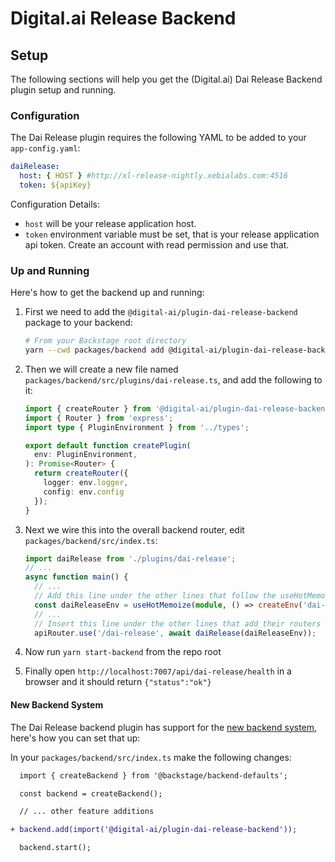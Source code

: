 # Digital.ai Release Backend

## Setup
The following sections will help you get the (Digital.ai) Dai Release Backend plugin setup and running.

### Configuration

The Dai Release plugin requires the following YAML to be added to your `app-config.yaml`:

```yaml
daiRelease:
  host: { HOST } #http://xl-release-nightly.xebialabs.com:4516
  token: ${apiKey}
```

Configuration Details:

- `host` will be your release application host.
- `token`  environment variable must be set, that is your release application api token. Create an account with read permission and use that.

### Up and Running

Here's how to get the backend up and running:

1. First we need to add the `@digital-ai/plugin-dai-release-backend` package to your backend:

   ```sh
   # From your Backstage root directory
   yarn --cwd packages/backend add @digital-ai/plugin-dai-release-backend
   ```

2. Then we will create a new file named `packages/backend/src/plugins/dai-release.ts`, and add the
   following to it:

   ```ts
   import { createRouter } from '@digital-ai/plugin-dai-release-backend';
   import { Router } from 'express';
   import type { PluginEnvironment } from '../types';

   export default function createPlugin(
     env: PluginEnvironment,
   ): Promise<Router> {
     return createRouter({
       logger: env.logger,
       config: env.config      
     });
   }
   ```

3. Next we wire this into the overall backend router, edit `packages/backend/src/index.ts`:

   ```ts
   import daiRelease from './plugins/dai-release';
   // ...
   async function main() {
     // ...
     // Add this line under the other lines that follow the useHotMemoize pattern
     const daiReleaseEnv = useHotMemoize(module, () => createEnv('dai-release'));
     // ...
     // Insert this line under the other lines that add their routers to apiRouter in the same way
     apiRouter.use('/dai-release', await daiRelease(daiReleaseEnv));
   ```

4. Now run `yarn start-backend` from the repo root
5. Finally open `http://localhost:7007/api/dai-release/health` in a browser and it should return `{"status":"ok"}`

#### New Backend System

The Dai Release backend plugin has support for the [new backend system](https://backstage.io/docs/backend-system/), here's how you can set that up:

In your `packages/backend/src/index.ts` make the following changes:

```diff
  import { createBackend } from '@backstage/backend-defaults';

  const backend = createBackend();

  // ... other feature additions

+ backend.add(import('@digital-ai/plugin-dai-release-backend'));

  backend.start();
```

